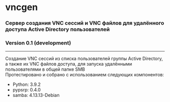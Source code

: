 # vncgen
### Сервер создания VNC сессий и VNC файлов для удалённого доступа Active Directory пользователей
### Version 0.1 (development)
<hr>
Создание VNC сессий из списка пользователей группы Active Directory, а также их VNC файлов доступа, для запуска удалёнными пользователями в общей папке SMB
<br>
Протестировано и собрано с использованием следующих компонентов:
<ul>
  <li>Python: 3.9.2</li>
  <li>pypsrp: 0.4.0</li>
  <li>samba: 4.13.13-Debian</li>
 </ul>
